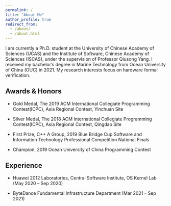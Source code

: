 ```yaml
---
permalink: /
title: "About Me"
author_profile: true
redirect_from: 
  - /about/
  - /about.html
---
```


I am currently a Ph.D. student at the University of Chinese Academy of Sciences (UCAS) and the Institute of Software, Chinese Academy of Sciences (ISCAS), under the supervision of Professor Qiusong Yang. I received my bachelor’s degree in Marine Technology from Ocean University of China (OUC) in 2021. My research interests focus on hardware formal verification.

## Awards & Honors
- Gold Medal, The 2019 ACM International Collegiate Programming Contest(ICPC), Asia Regional Contest, Yinchuan Site

- Silver Medal, The 2018 ACM International Collegiate Programming Contest(ICPC), Asia Regional Contest, Qingdao Site

- First Prize, C++ A Group, 2019 Blue Bridge Cup Software and Information Technology Professional Competition National Finals

- Champion, 2019 Ocean University of China Programming Contest

## Experience
- Huawei 2012 Laboratories, Central Software Institute, OS Kernel Lab (May 2020 – Sep 2020)

- ByteDance Fundamental Infrastructure Department (Mar 2021 – Sep 2021)
